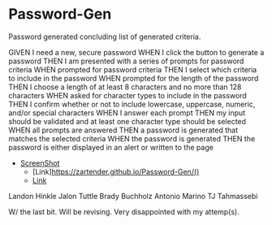 # Password-Gen

<!-- Description -->

Password generated concluding list of generated criteria.
<!-- Information -->
GIVEN I need a new, secure password
WHEN I click the button to generate a password
THEN I am presented with a series of prompts for password criteria
WHEN prompted for password criteria
THEN I select which criteria to include in the password
WHEN prompted for the length of the password
THEN I choose a length of at least 8 characters and no more than 128 characters
WHEN asked for character types to include in the password
THEN I confirm whether or not to include lowercase, uppercase, numeric, and/or special characters
WHEN I answer each prompt
THEN my input should be validated and at least one character type should be selected
WHEN all prompts are answered
THEN a password is generated that matches the selected criteria
WHEN the password is generated
THEN the password is either displayed in an alert or written to the page

<!-- Media -->

- [ScreenShot](https://github.com/Zartender/Password-Gen/blob/main/Main/Assets/Media/Passwordgenerator.png)
   - [Link]https://zartender.github.io/Password-Gen/()
   - [Link](https://github.com/Zartender/Password-Gen)


<!-- Collaborators -->

Landon Hinkle
Jalon Tuttle
Brady Buchholz
Antonio Marino
TJ Tahmassebi

<!-- Difficulty -->

W/ the last bit.
Will be revising. 
Very disappointed with my attemp(s).